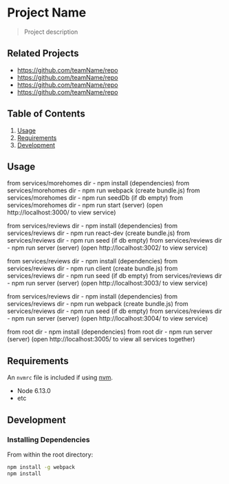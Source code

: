# Project Name

> Project description

## Related Projects

  - https://github.com/teamName/repo
  - https://github.com/teamName/repo
  - https://github.com/teamName/repo
  - https://github.com/teamName/repo

## Table of Contents

1. [Usage](#Usage)
1. [Requirements](#requirements)
1. [Development](#development)

## Usage
from services/morehomes dir - npm install (dependencies)
from services/morehomes dir - npm run webpack (create bundle.js)
from services/morehomes dir - npm run seedDb (if db empty)
from services/morehomes dir - npm run start (server)
(open http://localhost:3000/ to view service)

from services/reviews dir - npm install (dependencies)
from services/reviews dir - npm run react-dev (create bundle.js)
from services/reviews dir - npm run seed (if db empty)
from services/reviews dir - npm run server (server)
(open http://localhost:3002/ to view service)

from services/reviews dir - npm install (dependencies)
from services/reviews dir - npm run client (create bundle.js)
from services/reviews dir - npm run seed (if db empty)
from services/reviews dir - npm run server (server)
(open http://localhost:3003/ to view service)

from services/reviews dir - npm install (dependencies)
from services/reviews dir - npm run webpack (create bundle.js)
from services/reviews dir - npm run seed (if db empty)
from services/reviews dir - npm run server (server)
(open http://localhost:3004/ to view service)

from root dir - npm install (dependencies)
from root dir - npm run server (server)
(open http://localhost:3005/ to view all services together)


## Requirements

An `nvmrc` file is included if using [nvm](https://github.com/creationix/nvm).

- Node 6.13.0
- etc

## Development

### Installing Dependencies

From within the root directory:

```sh
npm install -g webpack
npm install
```

